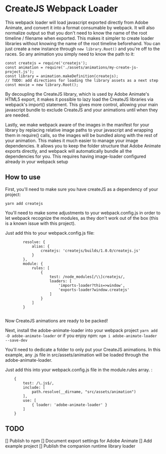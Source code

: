 # CreateJS Webpack Loader
This webpack loader will load javascript exported directly from Adobe Animate, and convert it into a format consumable by webpack. It will also normalize output so that you don't need to know the name of the root timeline / filename when exported. This makes it simpler to create loader libraries without knowing the name of the root timeline beforehand. You can just create a new instance through `new library.Root()` and you're off to the races. So any animation you simply need to know the path to it:
```
const createjs = require('createjs');
const animation = require('./assets/animations/my-create-js-project.js');
const library = animation.makeDefinition(createjs);
// TODO: add directions for loading the library assets as a next step
const movie = new library.Root();
```

By decoupling the CreateJS library, which is used by Adobe Animate's HTML5 export, it makes it possible to lazy load the CreateJS libraries via webpack's import() statement. This gives more control, allowing your main javascript bundle to exclude CreateJS and your animations until when they are needed.

Lastly, we make webpack aware of the images in the manifest for your library by replacing relative image paths to your javascript and wrapping them in require() calls, so the images will be bundled along with the rest of your animation. This makes it much easier to manage your image dependencies. It allows you to keep the folder structure that Adobe Animate exports directly, and webpack will automatically bundle all the dependencies for you. This requires having image-loader configured already in your webpack setup

## How to use
First, you'll need to make sure you have createJS as a dependency of your project:

`yarn add createjs`

You'll need to make some adjustments to your webpack.config.js in order to let webpack recognize the modules, as they don't work out of the box (this is a known issue with this project).

Just add this to your webpack.config.js file:
```
        resolve: {
            alias: {
                createjs: 'createjs/builds/1.0.0/createjs.js'
            }
        },
        module: {
            rules: [
                {
                    test: /node_modules[/\\]createjs/,
                    loaders: [
                        'imports-loader?this=>window',
                        'exports-loader?window.createjs'
                    ]
                }
            ]
        }


```

Now CreateJS animations are ready to be packed!

Next, install the adobe-animate-loader into your webpack project 
`yarn add -D adobe-animate-loader`
or if you enjoy npm: 
`npm i adobe-animate-loader --save-dev`

You'll need to dedicate a folder to only put your CreateJS animations. In this example, any .js file in src/assets/animation will be loaded through the adobe-animate-loader. 

Just add this into your webpack.config.js file in the module.rules array. :
```
    {
        test: /\.js$/,
        include: [
            path.resolve(__dirname, "src/assets/animation")
        ],
        use: [
            { loader: 'adobe-animate-loader' }
        ]
    }
```

## TODO
[] Publish to npm
[] Document export settings for Adobe Animate
[] Add example project
[] Publish the companion runtime library loader
